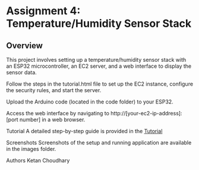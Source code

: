 # Assignment 4: Temperature/Humidity Sensor Stack

## Overview
This project involves setting up a temperature/humidity sensor stack with an ESP32 microcontroller, an EC2 server, and a web interface to display the sensor data.

Follow the steps in the tutorial.html file to set up the EC2 instance, configure the security rules, and start the server.

Upload the Arduino code (located in the code folder) to your ESP32.

Access the web interface by navigating to http://[your-ec2-ip-address]:[port number] in a web browser.

Tutorial
A detailed step-by-step guide is provided in the [Tutorial](http://htmlpreview.github.io/?https://github.com/airenp/AME494598Fall2023/blob/main/AME_598/A4_AME/code/tutorial.html)


Screenshots
Screenshots of the setup and running application are available in the images folder.

Authors
Ketan Choudhary